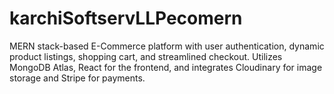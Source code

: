 # karchiSoftservLLPecomern
MERN stack-based E-Commerce platform with user authentication, dynamic product listings, shopping cart, and streamlined checkout. Utilizes MongoDB Atlas, React for the frontend, and integrates Cloudinary for image storage and Stripe for payments.
